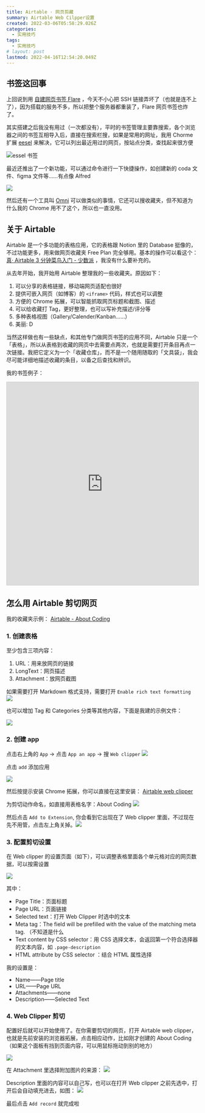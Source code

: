 ```yaml
---
title: Airtable · 网页剪藏
summary: Airtable Web Cilpper设置
created: 2022-03-06T05:58:29.026Z
categories:
  - 实用技巧
tags:
  - 实用技巧
# layout: post
lastmod: 2022-04-16T12:54:20.049Z
---
```


## 书签这回事

上回说到用 [自建网页书签 Flare](https://sevic.me/blog/flare/) ，今天不小心把 SSH 链接弄坏了（也就是连不上了），因为搭载的服务不多，所以把整个服务器都重装了，Flare 网页书签也炸了。

其实搭建之后我没有用过（一次都没有），平时的书签管理主要靠搜索，各个浏览器之间的书签互相导入后，直接在搜索栏搜，如果是常用的网址，我用 Chorme 扩展 [eesel](https://chrome.google.com/webstore/detail/eesel-productivity-at-wor/jffaiidojfhflballoapgofphkadiono) 来解决，它可以列出最近用过的网页，按站点分类，查找起来很方便

![essel 书签](https://s2.loli.net/2022/03/06/JuHOINUdjprxV19.png)

最近还推出了一个新功能，可以通过命令进行一下快捷操作，如创建新的 coda 文件、figma 文件等……有点像 Alfred

![](https://s2.loli.net/2022/03/06/7ZzGSUrWKR1vm6k.png)

然后还有一个工具叫 [Omni](https://chrome.google.com/webstore/detail/omni-bookmark-history-tab/mapjgeachilmcbbokkgcbgpbakaaeehi) 可以做类似的事情，它还可以搜收藏夹，但不知道为什么我的 Chrome 用不了这个，所以也一直没用。

## 关于 Airtable

Airtable 是一个多功能的表格应用，它的表格跟 Notion 里的 Database 挺像的，不过功能更多，用来做网页收藏夹 Free Plan 完全够用。基本的操作可以看这个： [真· Airtable 3 分钟菜鸟入门 - 少数派](https://sspai.com/post/44746) ，我没有什么要补充的。

从去年开始，我开始用 Airtable 整理我的一些收藏夹。原因如下：

1.  可以分享的表格链接，移动端网页适配也很好
2.  提供可嵌入网页（如博客）的 `<iframe>` 代码，样式也可以调整
3.  方便的 Chrome 拓展，可以智能抓取网页标题和截图、描述
4.  可以给收藏打 Tag，更好整理，也可以写补充描述/评分等
5.  多种表格视图（Gallery/Calender/Kanban……）
6.  美丽: D

当然这样做也有一些缺点，和其他专门做网页书签的应用不同，Airtable 只是一个「表格」，所以从表格到收藏的网页中去需要点两次，也就是需要打开条目再点一次链接。我把它定义为一个「收藏仓库」，而不是一个随用随取的「文具袋」，我会尽可能详细地描述收藏的条目，以备之后查找和辨识。

我的书签例子：

<iframe title="coding resource" class="airtable-embed" src="https://airtable.com/embed/shrPHGWAGI8JypL16?backgroundColor=cyanLight&viewControls=on" frameborder="0" onmousewheel="" width="100%" height="533" style="background: transparent; border: 1px solid #ccc;"></iframe>

## 怎么用 Airtable 剪切网页

我的收藏夹示例： [Airtable - About Coding](https://airtable.com/shrpftxf6JgRomP2X/tblEvtThXHNBMQ8lW/viwSXGTALloahC10H)

### 1. 创建表格

至少包含三项内容：

1.  URL：用来放网页的链接
2.  LongText：网页描述
3.  Attachment：放网页截图

如果需要打开 Markdown 格式支持，需要打开 `Enable rich text formatting`
![](https://s2.loli.net/2022/03/06/7agleEFG5YyNSWU.png)

也可以增加 Tag 和 Categories 分类等其他内容，下面是我建的示例文件：

![](https://s2.loli.net/2022/03/06/3IRug7QaOs46vBW.png)

### 2. 创建 app

点击右上角的 `App` → 点击 `App an app` → 搜 `Web clipper`
![](https://s2.loli.net/2022/03/06/ldpgQ9weHMJctUf.png)

点击 `add` 添加应用

![](https://s2.loli.net/2022/03/06/v2TPpVXMnt4jYx8.png)

然后按提示安装 Chrome 拓展，你可以直接在这里安装： [Airtable web clipper](https://chrome.google.com/webstore/detail/airtable-web-clipper/fehcbmngdgagfalpnfphdhojfdcoblgc)

为剪切动作命名，如直接用表格名字：About Coding
![](https://s2.loli.net/2022/03/06/69YEJzKCX5xntP7.png)

然后点击 `Add to Extension`, 你会看到它出现在了 Web clipper 里面，不过现在先不用管，点击左上角关掉。![](https://s2.loli.net/2022/03/06/1tiLkpEXqTKJw3o.png)

### 3. 配置剪切设置

在 Web clipper 的设置页面（如下），可以调整表格里面各个单元格对应的网页数据，可以按需设置

![](https://s2.loli.net/2022/03/06/6FMhjrZR2NSsqOG.png)

其中：

- Page Title：页面标题
- Page URL：页面链接
- Selected text：打开 Web Clipper 时选中的文本
- Meta tag：The field will be prefilled with the value of the matching meta tag. （不知道是什么
- Text content by CSS selector：用 CSS 选择文本，会返回第一个符合选择器的文本内容，如 `.page-description`
- HTML attribute by CSS selector ：结合 HTML 属性选择

我的设置是：

- Name——Page title
- URL——Page URL
- Attachments——none
- Description——Selected Text

### 4. Web Clipper 剪切

配置好后就可以开始使用了。在你需要剪切的网页，打开 Airtable web clipper，也就是先前安装的浏览器拓展，点击相应动作，比如刚才创建的 About Coding（如果这个面板有挡到页面内容，可以用鼠标拖动到别的地方）

![](https://s2.loli.net/2022/03/06/RTu2xDNn5teqlQP.png)

在 Attachment 里选择附加图片的来源：
![](https://s2.loli.net/2022/03/06/tyU87WD4jsdBHiN.png)

Description 里面的内容可以自己写，也可以在打开 Web clipper 之前先选中，打开后会自动填充进去，如图：
![](https://s2.loli.net/2022/03/06/vPLMNaOlkotWV2Y.png)

最后点击 `Add record` 就完成啦
